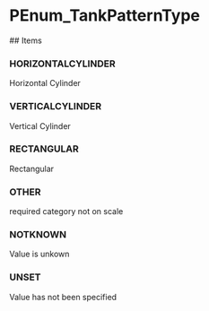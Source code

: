 # PEnum_TankPatternType

<!-- end of definition -->## Items

### HORIZONTALCYLINDER
Horizontal Cylinder

### VERTICALCYLINDER
Vertical Cylinder

### RECTANGULAR
Rectangular

### OTHER
required category not on scale

### NOTKNOWN
Value is unkown

### UNSET
Value has not been specified
